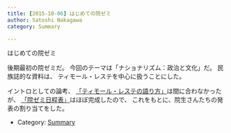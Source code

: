```yaml
---
title: [2015-10-06] はじめての院ゼミ
author: Satoshi Nakagawa
category: Summary

---
```


はじめての院ゼミ

 後期最初の院ゼミだ。
今回のテーマは「ナショナリズム：政治と文化」だ。
民族誌的な資料は、
ティモール・レステを中心に扱うことにした。

 イントロとしての論考、
[「ティモール・レステの語り方」](/~satoshi/anthrop/yokuderu/timtim/intro.html)は間に合わなかったが、
[「院ゼミ日程表」](/~satoshi/anthrop/yokuderu/timtim/plan-2015.html)はほぼ完成したので、
これをもとに、院生さんたちの発表の割り当てをした。

- Category: [Summary](https://merapano.github.io/categories.html#Summary)

